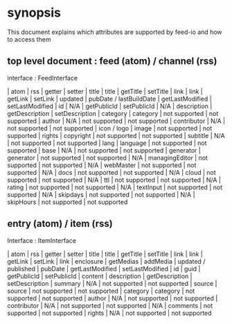 # synopsis

This document explains which attributes are supported by feed-io and how to access them

## top level document : feed (atom) / channel (rss)

interface : FeedInterface

| atom | rss | getter | setter 
| title | title | getTitle | setTitle 
| link | link | getLink | setLink
| updated | pubDate / lastBuildDate | getLastModified | setLastModified
| id | N/A | getPublicId | setPublicId
| N/A | description | getDescription | setDescription
| category | category | not supported | not supported
| author | N/A | not supported | not supported
| contributor | N/A | not supported | not supported
| icon / logo | image | not supported | not supported
| rights | copyright | not supported | not supported
| subtitle | N/A  | not supported | not supported
| lang | language | not supported | not supported
| base | N/A | not supported | not supported
| generator | generator | not supported | not supported
| N/A | managingEditor  | not supported | not supported
| N/A |   webMaster | not supported | not supported
| N/A |  docs | not supported | not supported
| N/A |  cloud | not supported | not supported
| N/A |  ttl | not supported | not supported
| N/A |  rating | not supported | not supported
| N/A | textInput  | not supported | not supported
| N/A | skipdays | not supported | not supported
| N/A | skipHours | not supported | not supported

## entry (atom) / item (rss)

Interface : ItemInterface

| atom | rss | getter | setter 
| title | title | getTitle | setTitle 
| link | link | getLink | setLink
| link | enclosure | getMedias | addMedia
| updated / published | pubDate | getLastModified | setLastModified
| id | guid | getPublicId | setPublicId
| content | description | getDescription | setDescription
| summary | N/A | not supported | not supported
| source | source | not supported | not supported
| category | category | not supported | not supported
| author | N/A | not supported | not supported
| contributor | N/A | not supported | not supported
| N/A | comments | not supported | not supported
| rights | N/A | not supported | not supported
